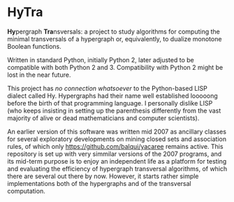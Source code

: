 # HyTra
**Hy**pergraph **Tra**nsversals: a project to study algorithms for computing the minimal transversals of a hypergraph or, equivalently, to dualize monotone Boolean functions. 

Written in standard Python, initially Python 2, later adjusted to be compatible with both Python 2 and 3. Compatibility with Python 2 might be lost in the near future.

This project has _no connection whatsoever_ to the Python-based LISP dialect called Hy. Hypergraphs had their name well established looooong before the birth of that programming language. I personally dislike LISP (who keeps insisting in setting up the parenthesis differently from the vast majority of alive or dead mathematicians and computer scientists).

An earlier version of this software was written mid 2007 as ancillary classes for several exploratory developments on mining closed sets and association rules, of which only https://github.com/balqui/yacaree remains active. This repository is set up with very simmilar versions of the 2007 programs, and its mid-term purpose is to enjoy an independent life as a platform for testing and evaluating the efficiency of hypergraph transversal algorithms, of which there are several out there by now. However, it starts rather simple implementations both of the hypergraphs and of the transversal computation.
